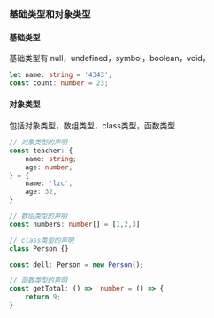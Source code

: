 ### 基础类型和对象类型

#### 基础类型
基础类型有 null，undefined，symbol，boolean，void，
```typescript
let name: string = '4343';
const count: number = 23;
```

#### 对象类型
包括对象类型，数组类型，class类型，函数类型
```typescript
// 对象类型的声明
const teacher: {
    name: string;
    age: number;
} = {
    name: 'lzc',
    age: 32,
}

// 数组类型的声明
const numbers: number[] = [1,2,3]

// class类型的声明
class Person {}

const dell: Person = new Person();

// 函数类型的声明
const getTotal: () =>  number = () => {
    return 9;
}
```
